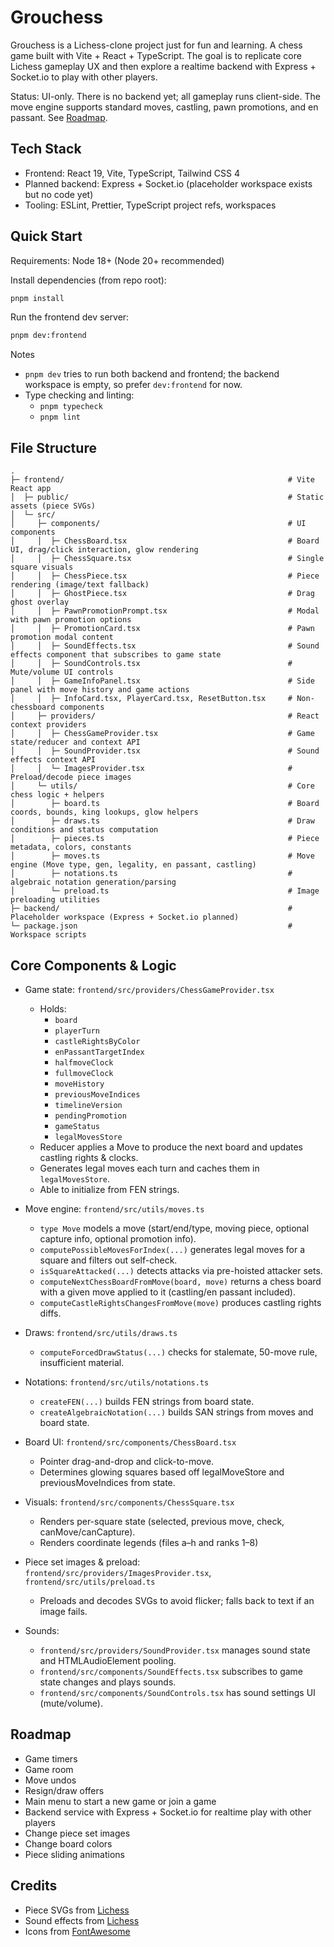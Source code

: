 # Grouchess

Grouchess is a Lichess-clone project just for fun and learning. A chess game built with Vite + React + TypeScript.
The goal is to replicate core Lichess gameplay UX and then explore a realtime backend with Express + Socket.io to play
with other players.

Status: UI-only. There is no backend yet; all gameplay runs client-side.
The move engine supports standard moves, castling, pawn promotions, and en passant. See [Roadmap](#roadmap).

## Tech Stack

- Frontend: React 19, Vite, TypeScript, Tailwind CSS 4
- Planned backend: Express + Socket.io (placeholder workspace exists but no code yet)
- Tooling: ESLint, Prettier, TypeScript project refs, workspaces

## Quick Start

Requirements: Node 18+ (Node 20+ recommended)

Install dependencies (from repo root):

```bash
pnpm install
```

Run the frontend dev server:

```bash
pnpm dev:frontend
```

Notes

- `pnpm dev` tries to run both backend and frontend; the backend workspace is empty, so prefer `dev:frontend` for now.
- Type checking and linting:
    - `pnpm typecheck`
    - `pnpm lint`

## File Structure

```
.
├─ frontend/                                                  # Vite React app
│  ├─ public/                                                 # Static assets (piece SVGs)
│  └─ src/
│     ├─ components/                                          # UI components
│     │  ├─ ChessBoard.tsx                                    # Board UI, drag/click interaction, glow rendering
│     │  ├─ ChessSquare.tsx                                   # Single square visuals
│     │  ├─ ChessPiece.tsx                                    # Piece rendering (image/text fallback)
│     │  ├─ GhostPiece.tsx                                    # Drag ghost overlay
│     │  ├─ PawnPromotionPrompt.tsx                           # Modal with pawn promotion options
│     │  ├─ PromotionCard.tsx                                 # Pawn promotion modal content
│     │  ├─ SoundEffects.tsx                                  # Sound effects component that subscribes to game state
│     │  ├─ SoundControls.tsx                                 # Mute/volume UI controls
│     │  ├─ GameInfoPanel.tsx                                 # Side panel with move history and game actions
│     │  ├─ InfoCard.tsx, PlayerCard.tsx, ResetButton.tsx     # Non-chessboard components
│     ├─ providers/                                           # React context providers
│     │  ├─ ChessGameProvider.tsx                             # Game state/reducer and context API
│     │  ├─ SoundProvider.tsx                                 # Sound effects context API
│     │  └─ ImagesProvider.tsx                                # Preload/decode piece images
│     └─ utils/                                               # Core chess logic + helpers
│        ├─ board.ts                                          # Board coords, bounds, king lookups, glow helpers
│        ├─ draws.ts                                          # Draw conditions and status computation
│        ├─ pieces.ts                                         # Piece metadata, colors, constants
│        ├─ moves.ts                                          # Move engine (Move type, gen, legality, en passant, castling)
│        ├─ notations.ts                                      # algebraic notation generation/parsing
│        └─ preload.ts                                        # Image preloading utilities
├─ backend/                                                   # Placeholder workspace (Express + Socket.io planned)
└─ package.json                                               # Workspace scripts
```

## Core Components & Logic

- Game state: `frontend/src/providers/ChessGameProvider.tsx`
    - Holds:
        - `board`
        - `playerTurn`
        - `castleRightsByColor`
        - `enPassantTargetIndex`
        - `halfmoveClock`
        - `fullmoveClock`
        - `moveHistory`
        - `previousMoveIndices`
        - `timelineVersion`
        - `pendingPromotion`
        - `gameStatus`
        - `legalMovesStore`
    - Reducer applies a Move to produce the next board and updates castling rights & clocks.
    - Generates legal moves each turn and caches them in `legalMovesStore`.
    - Able to initialize from FEN strings.

- Move engine: `frontend/src/utils/moves.ts`
    - `type Move` models a move (start/end/type, moving piece, optional capture info, optional promotion info).
    - `computePossibleMovesForIndex(...)` generates legal moves for a square and filters out self-check.
    - `isSquareAttacked(...)` detects attacks via pre-hoisted attacker sets.
    - `computeNextChessBoardFromMove(board, move)` returns a chess board with a given move applied to it
      (castling/en passant included).
    - `computeCastleRightsChangesFromMove(move)` produces castling rights diffs.

- Draws: `frontend/src/utils/draws.ts`
    - `computeForcedDrawStatus(...)` checks for stalemate, 50-move rule, insufficient material.

- Notations: `frontend/src/utils/notations.ts`
    - `createFEN(...)` builds FEN strings from board state.
    - `createAlgebraicNotation(...)` builds SAN strings from moves and board state.

- Board UI: `frontend/src/components/ChessBoard.tsx`
    - Pointer drag-and-drop and click-to-move.
    - Determines glowing squares based off legalMoveStore and previousMoveIndices from state.

- Visuals: `frontend/src/components/ChessSquare.tsx`
    - Renders per-square state (selected, previous move, check, canMove/canCapture).
    - Renders coordinate legends (files a–h and ranks 1–8)

- Piece set images & preload: `frontend/src/providers/ImagesProvider.tsx`, `frontend/src/utils/preload.ts`
    - Preloads and decodes SVGs to avoid flicker; falls back to text if an image fails.

- Sounds:
    - `frontend/src/providers/SoundProvider.tsx` manages sound state and HTMLAudioElement pooling.
    - `frontend/src/components/SoundEffects.tsx` subscribes to game state changes and plays sounds.
    - `frontend/src/components/SoundControls.tsx` has sound settings UI (mute/volume).

## Roadmap

- Game timers
- Game room
- Move undos
- Resign/draw offers
- Main menu to start a new game or join a game
- Backend service with Express + Socket.io for realtime play with other players
- Change piece set images
- Change board colors
- Piece sliding animations

## Credits

- Piece SVGs from [Lichess](https://github.com/lichess-org/lila/tree/master/public/piece)
- Sound effects from [Lichess](https://github.com/lichess-org/lila/tree/master/public/sound/lisp)
- Icons from [FontAwesome](https://fontawesome.com)

